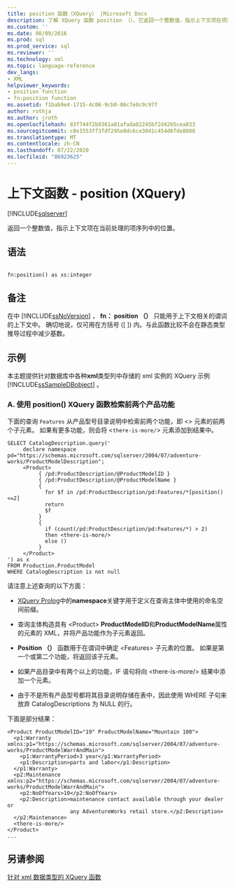 ```yaml
---
title: position 函数（XQuery） |Microsoft Docs
description: 了解 XQuery 函数 position （），它返回一个整数值，指示上下文项在项序列中的位置。
ms.custom: ''
ms.date: 08/09/2016
ms.prod: sql
ms.prod_service: sql
ms.reviewer: ''
ms.technology: xml
ms.topic: language-reference
dev_langs:
- XML
helpviewer_keywords:
- position function
- fn:position function
ms.assetid: f1bab9e4-1715-4c06-9cb0-06c7e0c9c97f
author: rothja
ms.author: jroth
ms.openlocfilehash: 83f744f2b9361a81afada82245bf2d4265cea833
ms.sourcegitcommit: c8e1553ff3fdf295e8dc6ce30d1c454d6fde8088
ms.translationtype: MT
ms.contentlocale: zh-CN
ms.lasthandoff: 07/22/2020
ms.locfileid: "86923625"
---
```

# <a name="context-functions---position-xquery"></a>上下文函数 - position (XQuery)
[!INCLUDE[sqlserver](../includes/applies-to-version/sqlserver.md)]

  返回一个整数值，指示上下文项在当前处理的项序列中的位置。  
  
## <a name="syntax"></a>语法  
  
```  
  
fn:position() as xs:integer  
```  
  
## <a name="remarks"></a>备注  
 在中 [!INCLUDE[ssNoVersion](../includes/ssnoversion-md.md)] ， **fn： position （）** 只能用于上下文相关的谓词的上下文中。 确切地说，仅可用在方括号 ([ ]) 内。与此函数比较不会在静态类型推导过程中减少基数。  
  
## <a name="examples"></a>示例  
 本主题提供针对数据库中各种**xml**类型列中存储的 xml 实例的 XQuery 示例 [!INCLUDE[ssSampleDBobject](../includes/sssampledbobject-md.md)] 。  
  
### <a name="a-using-the-position-xquery-function-to-retrieve-the-first-two-product-features"></a>A. 使用 position() XQuery 函数检索前两个产品功能  
 下面的查询 `Features` 从产品型号目录说明中检索前两个功能，即 <> 元素的前两个子元素。 如果有更多功能，则会将 <`there-is-more/`> 元素添加到结果中。  
  
```  
SELECT CatalogDescription.query('  
     declare namespace pd="https://schemas.microsoft.com/sqlserver/2004/07/adventure-works/ProductModelDescription";  
     <Product>   
          { /pd:ProductDescription/@ProductModelID }  
          { /pd:ProductDescription/@ProductModelName }   
          {  
            for $f in /pd:ProductDescription/pd:Features/*[position()<=2]  
            return  
            $f   
          }  
          {  
            if (count(/pd:ProductDescription/pd:Features/*) > 2)  
            then <there-is-more/>  
            else ()  
          }   
     </Product>          
') as x  
FROM Production.ProductModel  
WHERE CatalogDescription is not null  
```  
  
 请注意上述查询的以下方面：  
  
-   [XQuery Prolog](../xquery/modules-and-prologs-xquery-prolog.md)中的**namespace**关键字用于定义在查询主体中使用的命名空间前缀。  
  
-   查询主体构造具有 \<Product> **ProductModelID**和**ProductModelName**属性的元素的 XML，并将产品功能作为子元素返回。  
  
-   **Position （）** 函数用于在谓词中确定 \<Features> 子元素的位置。 如果是第一个或第二个功能，将返回该子元素。  
  
-   如果产品目录中有两个以上的功能，IF 语句将向 \<there-is-more/> 结果中添加一个元素。  
  
-   由于不是所有产品型号都将其目录说明存储在表中，因此使用 WHERE 子句来放弃 CatalogDescriptions 为 NULL 的行。  
  
 下面是部分结果：  
  
```  
<Product ProductModelID="19" ProductModelName="Mountain 100">  
  <p1:Warranty xmlns:p1="https://schemas.microsoft.com/sqlserver/2004/07/adventure-works/ProductModelWarrAndMain">  
    <p1:WarrantyPeriod>3 year</p1:WarrantyPeriod>  
    <p1:Description>parts and labor</p1:Description>  
  </p1:Warranty>  
  <p2:Maintenance xmlns:p2="https://schemas.microsoft.com/sqlserver/2004/07/adventure-works/ProductModelWarrAndMain">  
    <p2:NoOfYears>10</p2:NoOfYears>  
    <p2:Description>maintenance contact available through your dealer or  
                    any AdventureWorks retail store.</p2:Description>  
  </p2:Maintenance>  
  <there-is-more/>  
</Product>   
...  
```  
  
## <a name="see-also"></a>另请参阅  
 [针对 xml 数据类型的 XQuery 函数](../xquery/xquery-functions-against-the-xml-data-type.md)  
  
  
